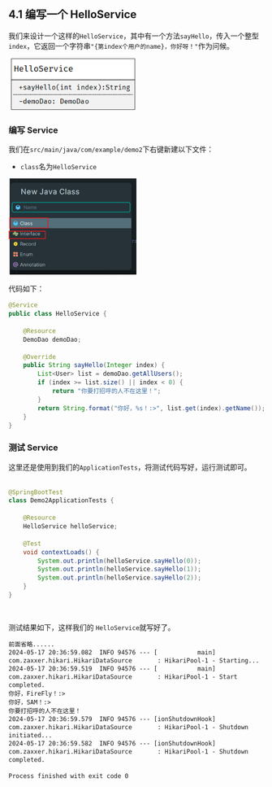 ## 4.1 编写一个 HelloService

我们来设计一个这样的`HelloService`，其中有一个方法`sayHello`，传入一个整型`index`，它返回一个字符串`"{第index个用户的name}，你好呀！"`作为问候。

<img style="width:50%" src="./images/helloservice_uml.png">

### 编写 Service

我们在`src/main/java/com/example/demo2`下右键新建以下文件：
- `class`名为`HelloService`

<img style="width:50%" src="./images/new_class.png">

代码如下：

```java
@Service
public class HelloService {

    @Resource
    DemoDao demoDao;

    @Override
    public String sayHello(Integer index) {
        List<User> list = demoDao.getAllUsers();
        if (index >= list.size() || index < 0) {
            return "你要打招呼的人不在这里！";
        }
        return String.format("你好，%s！:>", list.get(index).getName());
    }
}
```

### 测试 Service
这里还是使用到我们的`ApplicationTests`，将测试代码写好，运行测试即可。

```java

@SpringBootTest
class Demo2ApplicationTests {

    @Resource
    HelloService helloService;

    @Test
    void contextLoads() {
        System.out.println(helloService.sayHello(0));
        System.out.println(helloService.sayHello(1));
        System.out.println(helloService.sayHello(2));
    }
}
```
</br>

测试结果如下，这样我们的 `HelloService`就写好了。
```
前面省略......
2024-05-17 20:36:59.082  INFO 94576 --- [           main] com.zaxxer.hikari.HikariDataSource       : HikariPool-1 - Starting...
2024-05-17 20:36:59.519  INFO 94576 --- [           main] com.zaxxer.hikari.HikariDataSource       : HikariPool-1 - Start completed.
你好，FireFly！:>
你好，SAM！:>
你要打招呼的人不在这里！
2024-05-17 20:36:59.579  INFO 94576 --- [ionShutdownHook] com.zaxxer.hikari.HikariDataSource       : HikariPool-1 - Shutdown initiated...
2024-05-17 20:36:59.582  INFO 94576 --- [ionShutdownHook] com.zaxxer.hikari.HikariDataSource       : HikariPool-1 - Shutdown completed.

Process finished with exit code 0
```
